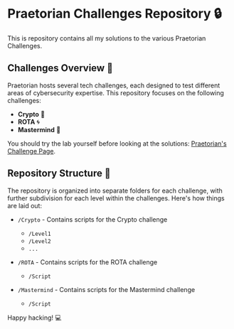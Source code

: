 # Praetorian Challenges Repository :lock:

This is repository contains all my solutions to the various Praetorian Challenges. 

## Challenges Overview :mag_right:

Praetorian hosts several tech challenges, each designed to test different areas of cybersecurity expertise. This repository focuses on the following challenges:

- **Crypto** :key:
- **ROTA** :cyclone:
- **Mastermind** :brain:

You should try the lab yourself before looking at the solutions: [Praetorian's Challenge Page](https://www.praetorian.com/challenges/).

## Repository Structure :file_folder:

The repository is organized into separate folders for each challenge, with further subdivision for each level within the challenges. Here's how things are laid out:

- `/Crypto` - Contains scripts for the Crypto challenge
  - `/Level1`
  - `/Level2`
  - `...`
- `/ROTA` - Contains scripts for the ROTA challenge
  - `/Script`

- `/Mastermind` - Contains scripts for the Mastermind challenge
  - `/Script`

Happy hacking! :computer:
